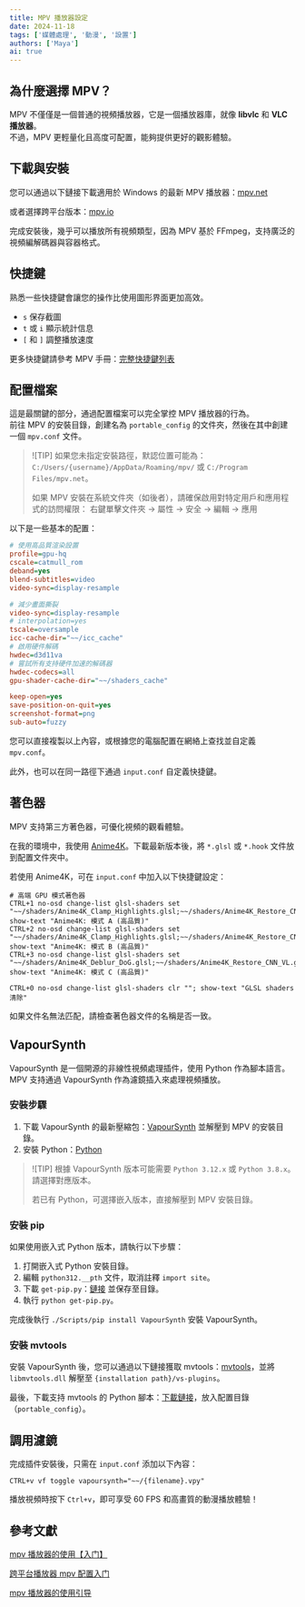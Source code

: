```yaml
---
title: MPV 播放器設定
date: 2024-11-18
tags: ['媒體處理', '動漫', '設置']
authors: ['Maya']
ai: true
---
```


## 為什麼選擇 MPV？

MPV 不僅僅是一個普通的視頻播放器，它是一個播放器庫，就像 **libvlc** 和 **VLC 播放器**。  
不過，MPV 更輕量化且高度可配置，能夠提供更好的觀影體驗。

## 下載與安裝

您可以通過以下鏈接下載適用於 Windows 的最新 MPV 播放器：[mpv.net](https://github.com/mpvnet-player/mpv.net/releases)

或者選擇跨平台版本：[mpv.io](https://mpv.io/installation/)

完成安裝後，幾乎可以播放所有視頻類型，因為 MPV 基於 FFmpeg，支持廣泛的視頻編解碼器與容器格式。

## 快捷鍵

熟悉一些快捷鍵會讓您的操作比使用圖形界面更加高效。

- `s` 保存截圖
- `t` 或 `i` 顯示統計信息
- `[` 和 `]` 調整播放速度

更多快捷鍵請參考 MPV 手冊：[完整快捷鍵列表](https://mpv.io/manual/master/#interactive-control)

## 配置檔案

這是最關鍵的部分，通過配置檔案可以完全掌控 MPV 播放器的行為。  
前往 MPV 的安裝目錄，創建名為 `portable_config` 的文件夾，然後在其中創建一個 `mpv.conf` 文件。

> ![TIP]
> 如果您未指定安裝路徑，默認位置可能為：
> `C:/Users/{username}/AppData/Roaming/mpv/` 或 `C:/Program Files/mpv.net`。
>
> 如果 MPV 安裝在系統文件夾（如後者），請確保啟用對特定用戶和應用程式的訪問權限：
> 右鍵單擊文件夾 → 屬性 → 安全 → 編輯 → 應用

以下是一些基本的配置：

```ini
# 使用高品質渲染設置
profile=gpu-hq
cscale=catmull_rom
deband=yes
blend-subtitles=video
video-sync=display-resample

# 減少畫面撕裂
video-sync=display-resample
# interpolation=yes
tscale=oversample
icc-cache-dir="~~/icc_cache"
# 啟用硬件解碼
hwdec=d3d11va
# 嘗試所有支持硬件加速的解碼器
hwdec-codecs=all
gpu-shader-cache-dir="~~/shaders_cache"

keep-open=yes
save-position-on-quit=yes
screenshot-format=png
sub-auto=fuzzy
```

您可以直接複製以上內容，或根據您的電腦配置在網絡上查找並自定義 `mpv.conf`。

此外，也可以在同一路徑下通過 `input.conf` 自定義快捷鍵。

## 著色器

MPV 支持第三方著色器，可優化視頻的觀看體驗。

在我的環境中，我使用 [Anime4K](https://github.com/bloc97/Anime4K)。下載最新版本後，將 `*.glsl` 或 `*.hook` 文件放到配置文件夾中。

若使用 Anime4K，可在 `input.conf` 中加入以下快捷鍵設定：

```
# 高端 GPU 模式著色器
CTRL+1 no-osd change-list glsl-shaders set "~~/shaders/Anime4K_Clamp_Highlights.glsl;~~/shaders/Anime4K_Restore_CNN_VL.glsl;~~/shaders/Anime4K_Upscale_CNN_x2_VL.glsl;~~/shaders/Anime4K_AutoDownscalePre_x2.glsl;~~/shaders/Anime4K_AutoDownscalePre_x4.glsl;~~/shaders/Anime4K_Upscale_CNN_x2_M.glsl"; show-text "Anime4K: 模式 A (高品質)"
CTRL+2 no-osd change-list glsl-shaders set "~~/shaders/Anime4K_Clamp_Highlights.glsl;~~/shaders/Anime4K_Restore_CNN_Soft_VL.glsl;~~/shaders/Anime4K_Upscale_CNN_x2_VL.glsl;~~/shaders/Anime4K_AutoDownscalePre_x2.glsl;~~/shaders/Anime4K_AutoDownscalePre_x4.glsl;~~/shaders/Anime4K_Upscale_CNN_x2_M.glsl"; show-text "Anime4K: 模式 B (高品質)"
CTRL+3 no-osd change-list glsl-shaders set "~~/shaders/Anime4K_Deblur_DoG.glsl;~~/shaders/Anime4K_Restore_CNN_VL.glsl;~~/shaders/Anime4K_Upscale_CNN_x2_M.glsl.glsl;"; show-text "Anime4K: 模式 C (高品質)"

CTRL+0 no-osd change-list glsl-shaders clr ""; show-text "GLSL shaders 清除"
```

如果文件名無法匹配，請檢查著色器文件的名稱是否一致。

## VapourSynth

VapourSynth 是一個開源的非線性視頻處理插件，使用 Python 作為腳本語言。  
MPV 支持通過 VapourSynth 作為濾鏡插入來處理視頻播放。

### 安裝步驟

1. 下載 VapourSynth 的最新壓縮包：[VapourSynth](https://github.com/vapoursynth/vapoursynth/releases) 並解壓到 MPV 的安裝目錄。
2. 安裝 Python：[Python](https://www.python.org/downloads/)

> ![TIP]
> 根據 VapourSynth 版本可能需要 `Python 3.12.x` 或 `Python 3.8.x`。請選擇對應版本。
>
> 若已有 Python，可選擇嵌入版本，直接解壓到 MPV 安裝目錄。

### 安裝 pip

如果使用嵌入式 Python 版本，請執行以下步驟：

1. 打開嵌入式 Python 安裝目錄。
2. 編輯 `python312.__pth` 文件，取消註釋 `import site`。
3. 下載 `get-pip.py`：[鏈接]() 並保存至目錄。
4. 執行 `python get-pip.py`。

完成後執行 `./Scripts/pip install VapourSynth` 安裝 VapourSynth。

### 安裝 mvtools

安裝 VapourSynth 後，您可以通過以下鏈接獲取 mvtools：[mvtools](https://github.com/dubhater/vapoursynth-mvtools/releases)，並將 `libmvtools.dll` 解壓至 `{installation path}/vs-plugins`。

最後，下載支持 mvtools 的 Python 腳本：[下載鏈接](https://gist.github.com/KCCat/1b3a7b7f085a066af3719859f88ded02)，放入配置目錄（`portable_config`）。

## 調用濾鏡

完成插件安裝後，只需在 `input.conf` 添加以下內容：

```
CTRL+v vf toggle vapoursynth="~~/{filename}.vpy"
```

播放視頻時按下 `Ctrl+v`，即可享受 60 FPS 和高畫質的動漫播放體驗！

## 參考文獻

[mpv 播放器的使用【入门】](https://hooke007.github.io/mpv-lazy/mpv.html)

[跨平台播放器 mpv 配置入门](https://vcb-s.com/archives/7594)

[mpv 播放器的使用引导](https://hooke007.github.io/unofficial/mpv_start.html)